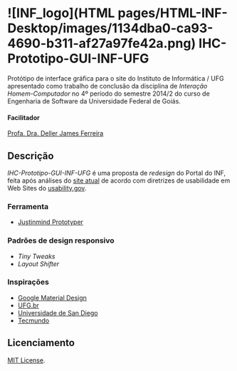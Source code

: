 ![INF_logo](HTML pages/HTML-INF-Desktop/images/1134dba0-ca93-4690-b311-af27a97fe42a.png) IHC-Prototipo-GUI-INF-UFG
==============================================
Protótipo de interface gráfica para o site do Instituto de Informática / UFG apresentado como trabalho de conclusão da disciplina de *Interação Homem-Computador* no 4º período do semestre 2014/2 do curso de Engenharia de Software da Universidade Federal de Goiás.

#### Facilitador

[Profa. Dra. Deller James Ferreira](mailto:deller@inf.ufg.br)

Descrição
---------
*IHC-Prototipo-GUI-INF-UFG* é uma proposta de *redesign* do Portal do INF, feita após análises do [site atual](http://inf.ufg.br) de acordo com diretrizes de usabilidade em Web Sites do [usability.gov](http://guidelines.usability.gov).

### Ferramenta

* [Justinmind Prototyper](http://www.justinmind.com/)

### Padrões de design responsivo

* *Tiny Tweaks*
* *Layout Shifter*

### Inspirações

* [Google Material Design](http://www.google.com/design/spec/material-design/introduction.html)
* [UFG.br](http://www.ufg.br)
* [Universidade de San Diego](http://www.sdsu.edu/)
* [Tecmundo](http://www.tecmundo.com.br/)

Licenciamento
-------------
[MIT License](LICENSE).
